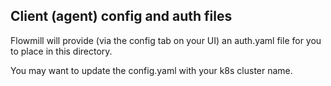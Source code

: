 ## Client (agent) config and auth files

Flowmill will provide (via the config tab on your UI) an auth.yaml file for you to place in this directory.

You may want to update the config.yaml with your k8s cluster name.
